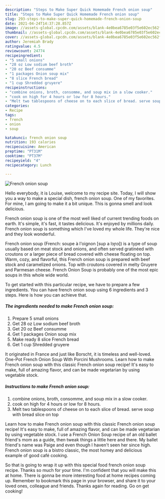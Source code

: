 ```yaml
---
description: "Steps to Make Super Quick Homemade French onion soup"
title: "Steps to Make Super Quick Homemade French onion soup"
slug: 293-steps-to-make-super-quick-homemade-french-onion-soup
date: 2021-04-24T14:37:28.857Z
image: //assets-global.cpcdn.com/assets/blank-4e0bea6785e03f5e602ec562f230caae08da540cada707380b4fe1bbebba43da.png
thumbnail: //assets-global.cpcdn.com/assets/blank-4e0bea6785e03f5e602ec562f230caae08da540cada707380b4fe1bbebba43da.png
cover: //assets-global.cpcdn.com/assets/blank-4e0bea6785e03f5e602ec562f230caae08da540cada707380b4fe1bbebba43da.png
author: Jeremiah Brady
ratingvalue: 4.5
reviewcount: 24774
recipeingredient:
- "5 small onions"
- "28 oz Low sodium beef broth"
- "20 oz Beef consumme"
- "1 packages Onion soup mix"
- "8 slice French bread"
- "1 cup Shredded gruyere"
recipeinstructions:
- "combine onions, broth, consomme, and soup mix in a slow cooker."
- "cook on high for 4 hours or low for 8 hours."
- "Melt two tablespoons of cheese on to each slice of bread. serve soup with bread slice on top"
categories:
- Recipe
tags:
- french
- onion
- soup

katakunci: french onion soup 
nutrition: 193 calories
recipecuisine: American
preptime: "PT31M"
cooktime: "PT37M"
recipeyield: "4"
recipecategory: Lunch

---
```



![French onion soup](//assets-global.cpcdn.com/assets/blank-4e0bea6785e03f5e602ec562f230caae08da540cada707380b4fe1bbebba43da.png)

Hello everybody, it is Louise, welcome to my recipe site. Today, I will show you a way to make a special dish, french onion soup. One of my favorites. For mine, I am going to make it a bit unique. This is gonna smell and look delicious.

French onion soup is one of the most well liked of current trending foods on earth. It's simple, it's fast, it tastes delicious. It's enjoyed by millions daily. French onion soup is something which I've loved my whole life. They're nice and they look wonderful.

French onion soup (French: soupe à l&#39;oignon [sup a lɔɲɔ]) is a type of soup usually based on meat stock and onions, and often served gratinéed with croutons or a larger piece of bread covered with cheese floating on top. Warm, cozy, and flavorful, this French onion soup is prepared with beef stock and caramelized onions. Top with croutons covered in melty Gruyere and Parmesan cheese. French Onion Soup is probably one of the most epic soups in this whole wide world.


To get started with this particular recipe, we have to prepare a few ingredients. You can have french onion soup using 6 ingredients and 3 steps. Here is how you can achieve that.

<!--inarticleads1-->

##### The ingredients needed to make French onion soup:

1. Prepare 5 small onions
1. Get 28 oz Low sodium beef broth
1. Get 20 oz Beef consumme
1. Get 1 packages Onion soup mix
1. Make ready 8 slice French bread
1. Get 1 cup Shredded gruyere


It originated in France and just like Borscht, it is timeless and well-loved. One-Pot French Onion Soup With Porcini Mushrooms. Learn how to make French onion soup with this classic French onion soup recipe! It&#39;s easy to make, full of amazing flavor, and can be made vegetarian by using vegetable stock. 

<!--inarticleads2-->

##### Instructions to make French onion soup:

1. combine onions, broth, consomme, and soup mix in a slow cooker.
1. cook on high for 4 hours or low for 8 hours.
1. Melt two tablespoons of cheese on to each slice of bread. serve soup with bread slice on top


Learn how to make French onion soup with this classic French onion soup recipe! It&#39;s easy to make, full of amazing flavor, and can be made vegetarian by using vegetable stock. I use a French Onion Soup recipe of an old ballet friend&#39;s mom as a guide, then tweak things a little here and there. My ballet friend&#39;s name was Paige and even though I haven&#39;t seen her since high. French onion soup is a bistro classic, the most homey and delicious example of good café cooking. 

So that is going to wrap it up with this special food french onion soup recipe. Thanks so much for your time. I'm confident that you will make this at home. There is gonna be more interesting food at home recipes coming up. Remember to bookmark this page in your browser, and share it to your loved ones, colleague and friends. Thanks again for reading. Go on get cooking!
